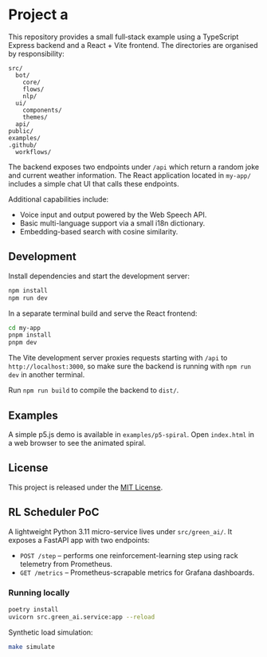 # Project a

This repository provides a small full‑stack example using a TypeScript Express
backend and a React + Vite frontend.  The directories are organised by
responsibility:

```
src/
  bot/
    core/
    flows/
    nlp/
  ui/
    components/
    themes/
  api/
public/
examples/
.github/
  workflows/
```

The backend exposes two endpoints under `/api` which return a random joke and
current weather information.  The React application located in `my-app/`
includes a simple chat UI that calls these endpoints.

Additional capabilities include:
- Voice input and output powered by the Web Speech API.
- Basic multi-language support via a small i18n dictionary.
- Embedding-based search with cosine similarity.


## Development

Install dependencies and start the development server:

```bash
npm install
npm run dev
```

In a separate terminal build and serve the React frontend:

```bash
cd my-app
pnpm install
pnpm dev
```
The Vite development server proxies requests starting with `/api` to
`http://localhost:3000`, so make sure the backend is running with
`npm run dev` in another terminal.

Run `npm run build` to compile the backend to `dist/`.

## Examples

A simple p5.js demo is available in `examples/p5-spiral`. Open `index.html` in a web browser to see the animated spiral.

## License

This project is released under the [MIT License](LICENSE).

## RL Scheduler PoC

A lightweight Python 3.11 micro-service lives under `src/green_ai/`. It exposes a
FastAPI app with two endpoints:

- `POST /step` – performs one reinforcement-learning step using rack telemetry
  from Prometheus.
- `GET /metrics` – Prometheus-scrapable metrics for Grafana dashboards.

### Running locally

```bash
poetry install
uvicorn src.green_ai.service:app --reload
```

Synthetic load simulation:

```bash
make simulate
```
